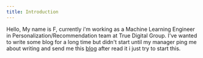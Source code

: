 ```yaml
---
title: Introduction
---
```


Hello, My name is F, currently i'm working as a Machine Learning Engineer in Personalization/Recommendation team at True Digital Group.
I've wanted to write some blog for a long time but didn't start until my manager ping me about writing and send me this [blog](https://joelhooks.com/digital-garden?fbclid=IwAR0yJ50bX0AX9BNw0K1-7omggAZE--27S-djSbag1hzoyji_IyEMMaRWGSo) after read it i just try to start this.  